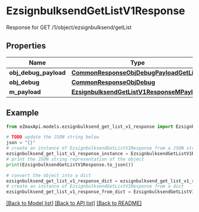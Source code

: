 # EzsignbulksendGetListV1Response

Response for GET /1/object/ezsignbulksend/getList

## Properties

Name | Type | Description | Notes
------------ | ------------- | ------------- | -------------
**obj_debug_payload** | [**CommonResponseObjDebugPayloadGetList**](CommonResponseObjDebugPayloadGetList.md) |  | 
**obj_debug** | [**CommonResponseObjDebug**](CommonResponseObjDebug.md) |  | [optional] 
**m_payload** | [**EzsignbulksendGetListV1ResponseMPayload**](EzsignbulksendGetListV1ResponseMPayload.md) |  | 

## Example

```python
from eZmaxApi.models.ezsignbulksend_get_list_v1_response import EzsignbulksendGetListV1Response

# TODO update the JSON string below
json = "{}"
# create an instance of EzsignbulksendGetListV1Response from a JSON string
ezsignbulksend_get_list_v1_response_instance = EzsignbulksendGetListV1Response.from_json(json)
# print the JSON string representation of the object
print(EzsignbulksendGetListV1Response.to_json())

# convert the object into a dict
ezsignbulksend_get_list_v1_response_dict = ezsignbulksend_get_list_v1_response_instance.to_dict()
# create an instance of EzsignbulksendGetListV1Response from a dict
ezsignbulksend_get_list_v1_response_from_dict = EzsignbulksendGetListV1Response.from_dict(ezsignbulksend_get_list_v1_response_dict)
```
[[Back to Model list]](../README.md#documentation-for-models) [[Back to API list]](../README.md#documentation-for-api-endpoints) [[Back to README]](../README.md)


